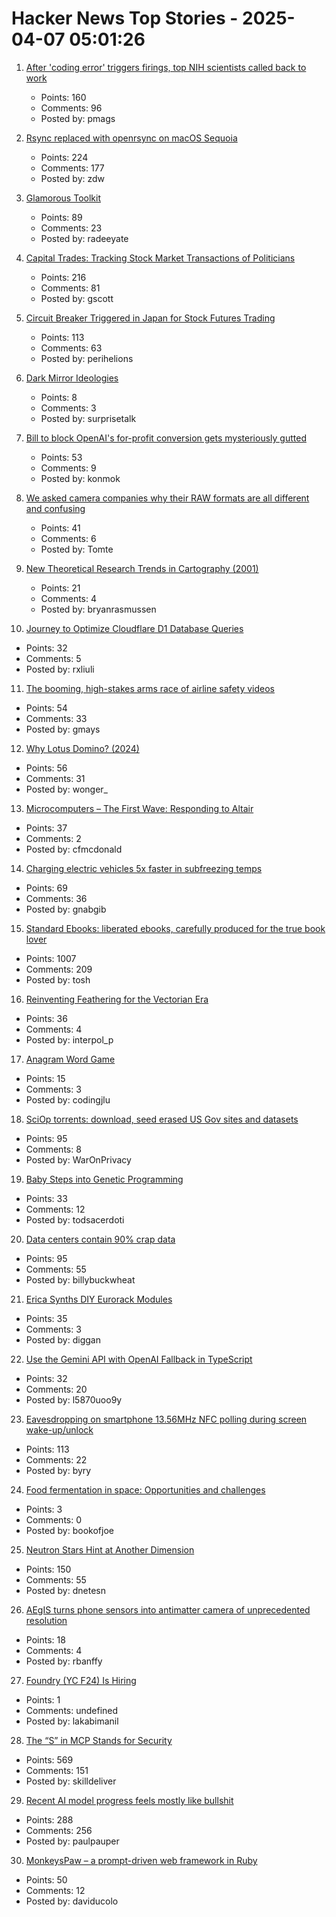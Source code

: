 # Hacker News Top Stories - 2025-04-07 05:01:26

1. [After 'coding error' triggers firings, top NIH scientists called back to work](https://www.science.org/content/article/after-coding-error-triggers-firings-top-nih-scientists-called-back-work)
   - Points: 160
   - Comments: 96
   - Posted by: pmags

2. [Rsync replaced with openrsync on macOS Sequoia](https://derflounder.wordpress.com/2025/04/06/rsync-replaced-with-openrsync-on-macos-sequoia/)
   - Points: 224
   - Comments: 177
   - Posted by: zdw

3. [Glamorous Toolkit](https://gtoolkit.com//)
   - Points: 89
   - Comments: 23
   - Posted by: radeeyate

4. [Capital Trades: Tracking Stock Market Transactions of Politicians](https://www.capitoltrades.com/)
   - Points: 216
   - Comments: 81
   - Posted by: gscott

5. [Circuit Breaker Triggered in Japan for Stock Futures Trading](https://www.wsj.com/livecoverage/stock-market-trump-tariffs-trade-war-04-07-25/card/circuit-breaker-triggered-in-japan-for-stock-futures-trading-Q5iMfZyfPGBEslrIObgB)
   - Points: 113
   - Comments: 63
   - Posted by: perihelions

6. [Dark Mirror Ideologies](https://www.fortressofdoors.com/dark-mirror-ideologies/)
   - Points: 8
   - Comments: 3
   - Posted by: surprisetalk

7. [Bill to block OpenAI's for-profit conversion gets mysteriously gutted](https://garymarcus.substack.com/p/breaking-bill-that-would-have-blocked)
   - Points: 53
   - Comments: 9
   - Posted by: konmok

8. [We asked camera companies why their RAW formats are all different and confusing](https://www.theverge.com/tech/640119/camera-raw-spec-format-explained-adobe-dng-canon-nikon-sony-fujifilm)
   - Points: 41
   - Comments: 6
   - Posted by: Tomte

9. [New Theoretical Research Trends in Cartography (2001)](https://www.researchgate.net/publication/26467883_NEW_THEORETICAL_RESEARCH_TRENDS_IN_CARTOGRAPHY)
   - Points: 21
   - Comments: 4
   - Posted by: bryanrasmussen

10. [Journey to Optimize Cloudflare D1 Database Queries](https://gist.github.com/rxliuli/be31cbded41ef7eac6ae0da9070c8ef8)
   - Points: 32
   - Comments: 5
   - Posted by: rxliuli

11. [The booming, high-stakes arms race of airline safety videos](https://thehustle.co/originals/the-booming-high-stakes-arms-race-of-airline-safety-videos)
   - Points: 54
   - Comments: 33
   - Posted by: gmays

12. [Why Lotus Domino? (2024)](http://www.moohar.com/blog/why_domino)
   - Points: 56
   - Comments: 31
   - Posted by: wonger_

13. [Microcomputers – The First Wave: Responding to Altair](https://technicshistory.com/2025/04/06/microcomputers-the-first-wave-responding-to-altair/)
   - Points: 37
   - Comments: 2
   - Posted by: cfmcdonald

14. [Charging electric vehicles 5x faster in subfreezing temps](https://news.umich.edu/charging-electric-vehicles-5x-faster-in-subfreezing-temps/)
   - Points: 69
   - Comments: 36
   - Posted by: gnabgib

15. [Standard Ebooks: liberated ebooks, carefully produced for the true book lover](https://standardebooks.org)
   - Points: 1007
   - Comments: 209
   - Posted by: tosh

16. [Reinventing Feathering for the Vectorian Era](https://rive.app/blog/how-rive-reinvented-feathering-for-the-vectorian-era)
   - Points: 36
   - Comments: 4
   - Posted by: interpol_p

17. [Anagram Word Game](https://codingjlu.github.io/anagram/)
   - Points: 15
   - Comments: 3
   - Posted by: codingjlu

18. [SciOp torrents: download, seed erased US Gov sites and datasets](https://sciop.net/uploads/)
   - Points: 95
   - Comments: 8
   - Posted by: WarOnPrivacy

19. [Baby Steps into Genetic Programming](https://aerique.blogspot.com/2011/01/baby-steps-into-genetic-programming.html)
   - Points: 33
   - Comments: 12
   - Posted by: todsacerdoti

20. [Data centers contain 90% crap data](https://gerrymcgovern.com/data-centers-contain-90-crap-data/)
   - Points: 95
   - Comments: 55
   - Posted by: billybuckwheat

21. [Erica Synths DIY Eurorack Modules](https://github.com/erica-synths/diy-eurorack)
   - Points: 35
   - Comments: 3
   - Posted by: diggan

22. [Use the Gemini API with OpenAI Fallback in TypeScript](https://sometechblog.com/posts/try-gemini-api-with-openai-fallback/)
   - Points: 32
   - Comments: 20
   - Posted by: l5870uoo9y

23. [Eavesdropping on smartphone 13.56MHz NFC polling during screen wake-up/unlock](https://old.reddit.com/r/RTLSDR/comments/1jsr9jv/eavesdropping_on_smartphone_1356mhz_nfc_polling/)
   - Points: 113
   - Comments: 22
   - Posted by: byry

24. [Food fermentation in space: Opportunities and challenges](https://www.cell.com/iscience/fulltext/S2589-0042(25)00450-X)
   - Points: 3
   - Comments: 0
   - Posted by: bookofjoe

25. [Neutron Stars Hint at Another Dimension](https://nautil.us/neutron-stars-hint-at-another-dimension-1202180/)
   - Points: 150
   - Comments: 55
   - Posted by: dnetesn

26. [AEgIS turns phone sensors into antimatter camera of unprecedented resolution](https://home.cern/news/news/experiments/aegis-transforms-smartphone-sensors-antimatter-camera-unprecedented)
   - Points: 18
   - Comments: 4
   - Posted by: rbanffy

27. [Foundry (YC F24) Is Hiring](https://www.ycombinator.com/companies/foundry/jobs/WvDDlqc-founding-fullstack-engineer-building-the-future-of-browser-agents)
   - Points: 1
   - Comments: undefined
   - Posted by: lakabimanil

28. [The “S” in MCP Stands for Security](https://elenacross7.medium.com/%EF%B8%8F-the-s-in-mcp-stands-for-security-91407b33ed6b)
   - Points: 569
   - Comments: 151
   - Posted by: skilldeliver

29. [Recent AI model progress feels mostly like bullshit](https://www.lesswrong.com/posts/4mvphwx5pdsZLMmpY/recent-ai-model-progress-feels-mostly-like-bullshit)
   - Points: 288
   - Comments: 256
   - Posted by: paulpauper

30. [MonkeysPaw – a prompt-driven web framework in Ruby](https://worksonmymachine.substack.com/p/introducing-monkeyspaw-a-prompt-driven)
   - Points: 50
   - Comments: 12
   - Posted by: daviducolo

